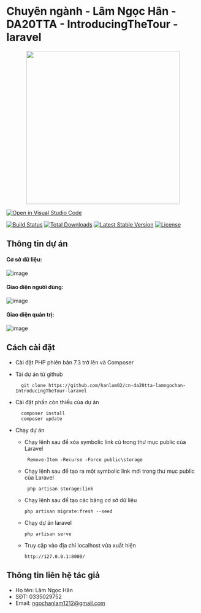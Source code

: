 # Chuyên ngành - Lâm Ngọc Hân - DA20TTA - IntroducingTheTour - laravel
<p align="center"><a href="https://laravel.com" target="_blank"><img src="https://raw.githubusercontent.com/laravel/art/master/logo-lockup/5%20SVG/2%20CMYK/1%20Full%20Color/laravel-logolockup-cmyk-red.svg" width="400"></a></p>

[![Open in Visual Studio Code](https://img.shields.io/static/v1?logo=visualstudiocode&label=&message=Open%20in%20Visual%20Studio%20Code&labelColor=2c2c32&color=007acc&logoColor=007acc)](https://open.vscode.dev/microsoft/Web-Dev-For-Beginners)

<p align="center">
  
<a href="https://travis-ci.org/laravel/framework"><img src="https://travis-ci.org/laravel/framework.svg" alt="Build Status"></a>
<a href="https://packagist.org/packages/laravel/framework"><img src="https://poser.pugx.org/laravel/framework/d/total.svg" alt="Total Downloads"></a>
<a href="https://packagist.org/packages/laravel/framework"><img src="https://poser.pugx.org/laravel/framework/v/stable.svg" alt="Latest Stable Version"></a>
<a href="https://packagist.org/packages/laravel/framework"><img src="https://poser.pugx.org/laravel/framework/license.svg" alt="License"></a>
</p>

## Thông tin dự án
#### Cơ sở dữ liệu:
![image](https://github.com/hanlam02/cn-da20tta-lamngochan-IntroducingTheTour-laravel/assets/130439443/c6714cba-3b9c-4f5a-bf43-43843bebccf6)


#### Giao diện người dùng:
  
![image](https://github.com/hanlam02/cn-da20tta-lamngochan-IntroducingTheTour-laravel/assets/130439443/4f157e7e-64cc-4123-8b41-2913a7446fa8)


#### Giao diện quản trị:

![image](https://github.com/hanlam02/cn-da20tta-lamngochan-IntroducingTheTour-laravel/assets/130439443/7cfeb455-d45d-49f0-beae-6892a233abf4)



## Cách cài đặt 
  - Cài đặt PHP phiên bản 7.3 trở lên và Composer
  - Tải dự án từ github

          git clone https://github.com/hanlam02/cn-da20tta-lamngochan-IntroducingTheTour-laravel
  - Cài đặt phần còn thiếu của dự án

          composer install
          composer update

  - Chạy dự án
    - Chạy lệnh sau để xóa symbolic link cũ trong thư mục public của Laravel 
   
           Remove-Item -Recurse -Force public\storage
    - Chạy lệnh sau để tạo ra một symbolic link mới trong thư mục public của Laravel
   
           php artisan storage:link
    - Chạy lệnh sau để tạo các bảng cơ sở dữ liệu
   
          php artisan migrate:fresh --seed
    - Chạy dự án laravel

          php artisan serve
    - Truy cập vào địa chỉ localhost vừa xuất hiện
   
          http://127.0.0.1:8000/

## Thông tin liên hệ tác giả
  - Họ tên: Lâm Ngọc Hân
  - SĐT: 0335029752
  - Email: ngochanlam1212@gmail.com
